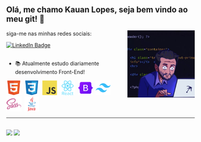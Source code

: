 ## Olá, me chamo Kauan Lopes, seja bem vindo ao meu git! 👋 

<p>siga-me nas minhas redes sociais: <img src="banner.webp" width = "180em" align="right"></p>
<div id="badges" >
  <a href = "https://www.linkedin.com/in/kauan-lopes-rodrigues-078413143/">
    <img src="https://img.shields.io/badge/LinkedIn-blue?style=for-the-badge&logo=linkedin&logoColor=white" alt="LinkedIn Badge"/>
  </a>
  
</div>

<br>

- 📚 Atualmente estudo diariamente desenvolvimento Front-End!

<div align="left" margin="40px">
  <img src="https://github.com/devicons/devicon/blob/master/icons/html5/html5-original.svg" title="HTML5" alt="HTML" width="40" height="40"/>&nbsp;
  <img src="https://github.com/devicons/devicon/blob/master/icons/css3/css3-original.svg" title="CSS3" alt="CSS3" width="40" height="40"/>&nbsp;
  <img src="https://github.com/devicons/devicon/blob/master/icons/javascript/javascript-original.svg" title="JavaScript" alt="JavaScript" width="40" height="40"/>&nbsp;
  <img src="https://github.com/devicons/devicon/blob/master/icons/react/react-original-wordmark.svg" title="React" alt="React" width="40" height="40"/>&nbsp;
  <img src="https://github.com/devicons/devicon/blob/master/icons/bootstrap/bootstrap-original.svg" title="Bootstrap" alt="Bootstrap" width="40" height="40"/>&nbsp;
  <img src="https://github.com/devicons/devicon/blob/master/icons/tailwindcss/tailwindcss-original.svg" title="Tailwind" alt="Tailwind" width="40" height="40"/>&nbsp;
  <img src="https://github.com/devicons/devicon/blob/master/icons/sass/sass-original.svg" title="SASS" alt="SASS" width="40" height="40"/>&nbsp;
  <img src="https://github.com/devicons/devicon/blob/master/icons/java/java-original-wordmark.svg" title="Java" alt="Java" width="40" height="40"/>&nbsp;
</div>



---

<br>

<div align = "left">
<img height = "200em" src="https://github-readme-stats.vercel.app/api/top-langs/?username=Winn4K&show_icons=true&theme=bear&count_private=false"/>
<img height = "200em" src="https://github-readme-stats.vercel.app/api?username=winn4k&show_icons=true&show_icons=true&theme=bear&count_private=true" />

</div>


